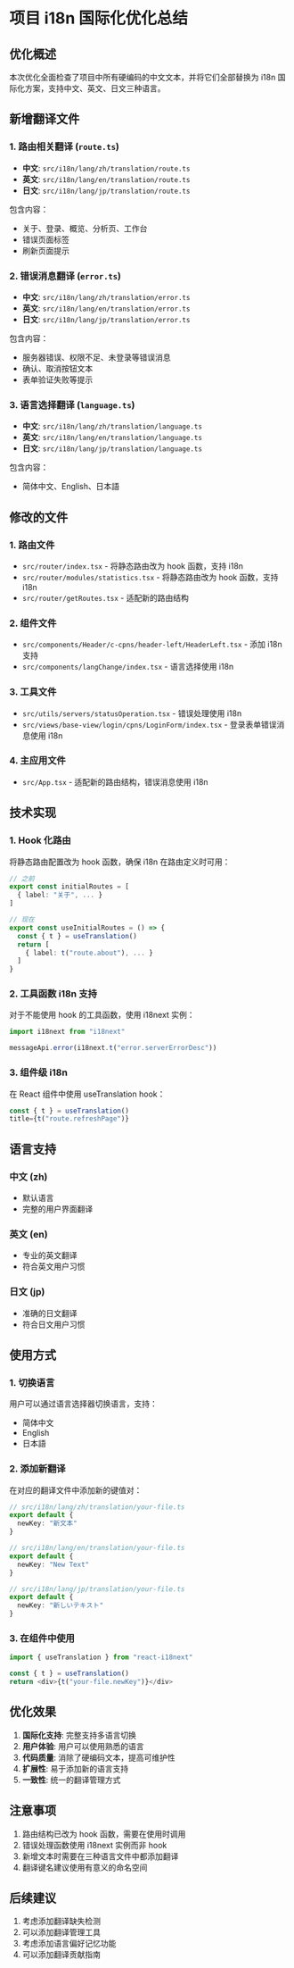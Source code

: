 # 项目 i18n 国际化优化总结

## 优化概述

本次优化全面检查了项目中所有硬编码的中文文本，并将它们全部替换为 i18n 国际化方案，支持中文、英文、日文三种语言。

## 新增翻译文件

### 1. 路由相关翻译 (`route.ts`)
- **中文**: `src/i18n/lang/zh/translation/route.ts`
- **英文**: `src/i18n/lang/en/translation/route.ts`
- **日文**: `src/i18n/lang/jp/translation/route.ts`

包含内容：
- 关于、登录、概览、分析页、工作台
- 错误页面标签
- 刷新页面提示

### 2. 错误消息翻译 (`error.ts`)
- **中文**: `src/i18n/lang/zh/translation/error.ts`
- **英文**: `src/i18n/lang/en/translation/error.ts`
- **日文**: `src/i18n/lang/jp/translation/error.ts`

包含内容：
- 服务器错误、权限不足、未登录等错误消息
- 确认、取消按钮文本
- 表单验证失败等提示

### 3. 语言选择翻译 (`language.ts`)
- **中文**: `src/i18n/lang/zh/translation/language.ts`
- **英文**: `src/i18n/lang/en/translation/language.ts`
- **日文**: `src/i18n/lang/jp/translation/language.ts`

包含内容：
- 简体中文、English、日本語

## 修改的文件

### 1. 路由文件
- `src/router/index.tsx` - 将静态路由改为 hook 函数，支持 i18n
- `src/router/modules/statistics.tsx` - 将静态路由改为 hook 函数，支持 i18n
- `src/router/getRoutes.tsx` - 适配新的路由结构

### 2. 组件文件
- `src/components/Header/c-cpns/header-left/HeaderLeft.tsx` - 添加 i18n 支持
- `src/components/langChange/index.tsx` - 语言选择使用 i18n

### 3. 工具文件
- `src/utils/servers/statusOperation.tsx` - 错误处理使用 i18n
- `src/views/base-view/login/cpns/LoginForm/index.tsx` - 登录表单错误消息使用 i18n

### 4. 主应用文件
- `src/App.tsx` - 适配新的路由结构，错误消息使用 i18n

## 技术实现

### 1. Hook 化路由
将静态路由配置改为 hook 函数，确保 i18n 在路由定义时可用：

```typescript
// 之前
export const initialRoutes = [
  { label: "关于", ... }
]

// 现在
export const useInitialRoutes = () => {
  const { t } = useTranslation()
  return [
    { label: t("route.about"), ... }
  ]
}
```

### 2. 工具函数 i18n 支持
对于不能使用 hook 的工具函数，使用 i18next 实例：

```typescript
import i18next from "i18next"

messageApi.error(i18next.t("error.serverErrorDesc"))
```

### 3. 组件级 i18n
在 React 组件中使用 useTranslation hook：

```typescript
const { t } = useTranslation()
title={t("route.refreshPage")}
```

## 语言支持

### 中文 (zh)
- 默认语言
- 完整的用户界面翻译

### 英文 (en)
- 专业的英文翻译
- 符合英文用户习惯

### 日文 (jp)
- 准确的日文翻译
- 符合日文用户习惯

## 使用方式

### 1. 切换语言
用户可以通过语言选择器切换语言，支持：
- 简体中文
- English
- 日本語

### 2. 添加新翻译
在对应的翻译文件中添加新的键值对：

```typescript
// src/i18n/lang/zh/translation/your-file.ts
export default {
  newKey: "新文本"
}

// src/i18n/lang/en/translation/your-file.ts
export default {
  newKey: "New Text"
}

// src/i18n/lang/jp/translation/your-file.ts
export default {
  newKey: "新しいテキスト"
}
```

### 3. 在组件中使用
```typescript
import { useTranslation } from "react-i18next"

const { t } = useTranslation()
return <div>{t("your-file.newKey")}</div>
```

## 优化效果

1. **国际化支持**: 完整支持多语言切换
2. **用户体验**: 用户可以使用熟悉的语言
3. **代码质量**: 消除了硬编码文本，提高可维护性
4. **扩展性**: 易于添加新的语言支持
5. **一致性**: 统一的翻译管理方式

## 注意事项

1. 路由结构已改为 hook 函数，需要在使用时调用
2. 错误处理函数使用 i18next 实例而非 hook
3. 新增文本时需要在三种语言文件中都添加翻译
4. 翻译键名建议使用有意义的命名空间

## 后续建议

1. 考虑添加翻译缺失检测
2. 可以添加翻译管理工具
3. 考虑添加语言偏好记忆功能
4. 可以添加翻译贡献指南 
